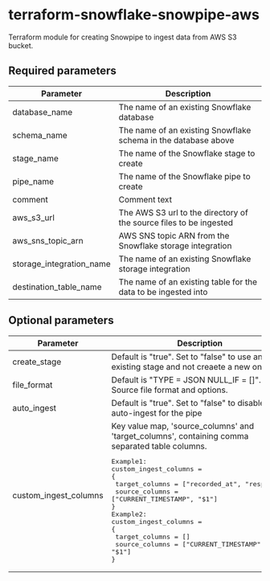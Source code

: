 # terraform-snowflake-snowpipe-aws

Terraform module for creating Snowpipe to ingest data from AWS S3 bucket.

## Required parameters

| Parameter                | Description                                                        |
| ------------------------ | ------------------------------------------------------------------ |
| database_name            | The name of an existing Snowflake database                         |
| schema_name              | The name of an existing Snowflake schema in the database above     |
| stage_name               | The name of the Snowflake stage to create                          |
| pipe_name                | The name of the Snowflake pipe to create                           |
| comment                  | Comment text                                                       |
| aws_s3_url               | The AWS S3 url to the directory of the source files to be ingested |
| aws_sns_topic_arn        | AWS SNS topic ARN from the Snowflake storage integration           |
| storage_integration_name | The name of an existing Snowflake storage integration              |
| destination_table_name   | The name of an existing table for the data to be ingested into     |

## Optional parameters

| Parameter             | Description                                                                                                                                                                                                                                    |
| --------------------- | ---------------------------------------------------------------------------------------------------------------------------------------------------------------------------------------------------------------------------------------------- |
| create_stage          | Default is "true". Set to "false" to use an existing stage and not creaete a new one.                                                                                                                                                          |
| file_format           | Default is "TYPE = JSON NULL_IF = []". Source file format and options.                                                                                                                                                                                                         |
| auto_ingest           | Default is "true". Set to "false" to disable auto-ingest for the pipe                                                                                                                                                                          |
| custom_ingest_columns | Key value map, 'source_columns' and 'target_columns', containing comma separated table columns.<pre>Example1:<br>custom_ingest_columns = {<br> target_columns = ["recorded_at", "response"]<br> source_columns = ["CURRENT_TIMESTAMP", "$1"]<br>}<br>Example2:<br>custom_ingest_columns = {<br> target_columns = []<br> source_columns = ["CURRENT_TIMESTAMP", "$1"]<br>}</pre> |
